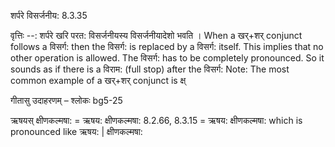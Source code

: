 

 शर्परे विसर्जनीय: 8.3.35 


वृत्तिः --: शर्परे खरि परत: विसर्जनीयस्य विसर्जनीयादेशो भवति । When a खर्+शर् conjunct follows a विसर्ग: then the विसर्ग: is replaced by a विसर्ग: itself. This implies that no other operation is allowed. The विसर्ग: has to be completely pronounced. So it sounds as if there is a विराम: (full stop) after the विसर्ग: Note: The most common example of a खर्+शर् conjunct is क्ष् 


गीतासु उदाहरणम् – श्लोकः bg5-25 


ऋषयस् क्षीणकल्मषा: = ऋषय: क्षीणकल्मषा: 8.2.66, 8.3.15 = ऋषय: क्षीणकल्मषा: which is pronounced like ऋषय: | क्षीणकल्मषा: 


